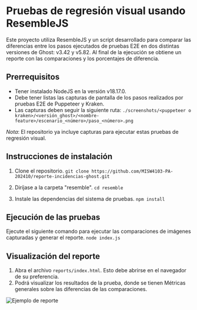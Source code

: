 # Pruebas de regresión visual usando ResembleJS

Este proyecto utiliza ResembleJS y un script desarrollado para comparar las diferencias entre los pasos ejecutados de pruebas E2E en dos distintas versiones de Ghost: v3.42 y v5.82. Al final de la ejecución se obtiene un reporte con las comparaciones y los porcentajes de diferencia.

## Prerrequisitos
- Tener instalado NodeJS en la versión v18.17.0.
- Debe tener listas las capturas de pantalla de los pasos realizados por pruebas E2E de Puppeteer y Kraken.
- Las capturas deben seguir la siguiente ruta:
`./screenshots/<puppeteer o kraken>/<versión_ghost>/<nombre-feature>/escenario_<número>/paso_<número>.png`

*Nota*: El repositorio ya incluye capturas para ejecutar estas pruebas de regresión visual.

## Instrucciones de instalación

1. Clone el repositorio.
`git clone https://github.com/MISW4103-PA-202410/reporte-incidencias-ghost.git`

2. Diríjase a la carpeta "resemble".
`cd resemble`

3. Instale las dependencias del sistema de pruebas.
`npm install`

## Ejecución de las pruebas

Ejecute el siguiente comando para ejecutar las comparaciones de imágenes capturadas y generar el reporte.
`node index.js`

## Visualización del reporte
1. Abra el archivo `reports/index.html`. Esto debe abrirse en el navegador de su preferencia.
2. Podrá visualizar los resultados de la prueba, donde se tienen Métricas generales sobre las diferencias de las comparaciones.

![Ejemplo de reporte](https://github.com/MISW4103-PA-202410/reporte-incidencias-ghost/assets/29685332/bde84179-ec46-4d16-918f-98fe8c31b34b)

